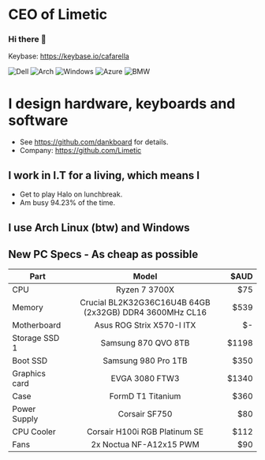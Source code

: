 # CEO of Limetic
### Hi there 👋
Keybase: https://keybase.io/cafarella

![Dell](https://img.shields.io/badge/Dell-User-007DB8?style=for-the-badge&logo=dell)
![Arch](https://img.shields.io/badge/Arch_Linux-User-BA160C?style=for-the-badge&logo=arch-linux)
![Windows](https://img.shields.io/badge/Windows-Contributor-0078D6?style=for-the-badge&logo=windows)
![Azure](https://img.shields.io/badge/Azure-Developer-0089D6?style=for-the-badge&logo=microsoft-azure)
![BMW](https://img.shields.io/badge/BMW-Driver-0066B1?style=for-the-badge&logo=bmw)

# I design hardware, keyboards and software
- See https://github.com/dankboard for details.
- Company: https://github.com/Limetic
## I work in I.T for a living, which means I 
- Get to play Halo on lunchbreak.
- Am busy 94.23% of the time.
## I use Arch Linux (btw) and Windows

## New PC Specs - As cheap as possible
| Part          | Model         | $AUD  |
| ------------- |:-------------:| -----:|
| CPU           | Ryzen 7 3700X | $75 |
| Memory        | Crucial BL2K32G36C16U4B 64GB (2x32GB) DDR4 3600MHz CL16  |   $539 |
| Motherboard   | Asus ROG Strix X570-I ITX      |    $- |
| Storage SSD 1 | Samsung 870 QVO 8TB |    $1198 |
| Boot SSD      | Samsung 980 Pro 1TB      |    $350 |
| Graphics card | EVGA 3080 FTW3      |    $1340 |
| Case          | FormD T1 Titanium |    $360 |
| Power Supply  | Corsair SF750 |    $80 |
| CPU Cooler    | Corsair H100i RGB Platinum SE      |    $112 |
| Fans          | 2x Noctua NF-A12x15 PWM |    $90 |
<!--
**AlexanderPCafa/AlexanderPCafa** is a ✨ _special_ ✨ repository because its `README.md` (this file) appears on your GitHub profile.

Here are some ideas to get you started:

- 🔭 I’m currently working on ...
- 🌱 I’m currently learning ...
- 👯 I’m looking to collaborate on ...
- 🤔 I’m looking for help with ...
- 💬 Ask me about ...
- 📫 How to reach me: ...
- 😄 Pronouns: ...
- ⚡ Fun fact: ...
-->
